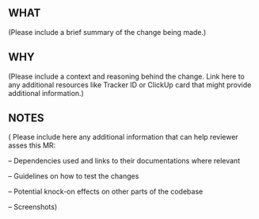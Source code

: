 ## WHAT

(Please include a brief summary of the change being made.)

## WHY

(Please include a context and reasoning behind the change. Link here to any additional resources like Tracker ID or ClickUp card that might provide additional information.)

## NOTES

( Please include here any additional information that can help reviewer asses this MR:

– Dependencies used and links to their documentations where relevant

– Guidelines on how to test the changes

– Potential knock-on effects on other parts of the codebase

– Screenshots)
